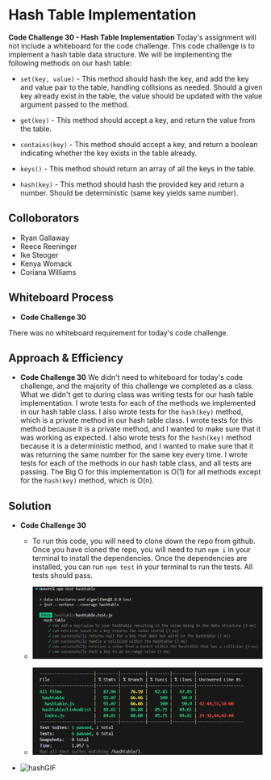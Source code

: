 # Hash Table Implementation
<!-- Short summary or background information -->

**Code Challenge 30 - Hash Table Implementation**
Today's assignment will not include a whiteboard for the code challenge. This code challenge is to implement a hash table data structure. We will be implementing the following methods on our hash table:

- `set(key, value)` - This method should hash the key, and add the key and value pair to the table, handling collisions as needed. Should a given key already exist in the table, the value should be updated with the value argument passed to the method.

- `get(key)` - This method should accept a key, and return the value from the table.

- `contains(key)` - This method should accept a key, and return a boolean indicating whether the key exists in the table already.

- `keys()` - This method should return an array of all the keys in the table.

- `hash(key)` - This method should hash the provided key and return a number. Should be deterministic (same key yields same number).

## Colloborators

- Ryan Gallaway
- Reece Reeninger
- Ike Steoger
- Kenya Womack
- Coriana Williams

## Whiteboard Process
<!-- Embedded whiteboard image -->
- **Code Challenge 30**

There was no whiteboard requirement for today's code challenge.

## Approach & Efficiency
<!-- What approach did you take? Why? What is the Big O space/time for this approach? -->
- **Code Challenge 30**
We didn't need to whiteboard for today's code challenge, and the majority of this challenge we completed as a class. What we didn't get to during class was writing tests for our hash table implementation. I wrote tests for each of the methods we implemented in our hash table class. I also wrote tests for the `hash(key)` method, which is a private method in our hash table class. I wrote tests for this method because it is a private method, and I wanted to make sure that it was working as expected. I also wrote tests for the `hash(key)` method because it is a deterministic method, and I wanted to make sure that it was returning the same number for the same key every time. I wrote tests for each of the methods in our hash table class, and all tests are passing. The Big O for this implementation is O(1) for all methods except for the `hash(key)` method, which is O(n).

## Solution
<!-- Show how to run your code, and examples of it in action -->

- **Code Challenge 30**
  - To run this code, you will need to clone down the repo from github. Once you have cloned the repo, you will need to run `npm i` in your terminal to install the dependencies. Once the dependencies are installed, you can run `npm test` in your terminal to run the tests. All tests should pass.

  - ![Tests](/public/codeChallenge30Tests.png)
  - ![Tests](/public/codeChallenge30Test.png)

- ![hashGIF](https://media.giphy.com/media/26AHxNt3bpqw9Yexq/giphy.gif)
